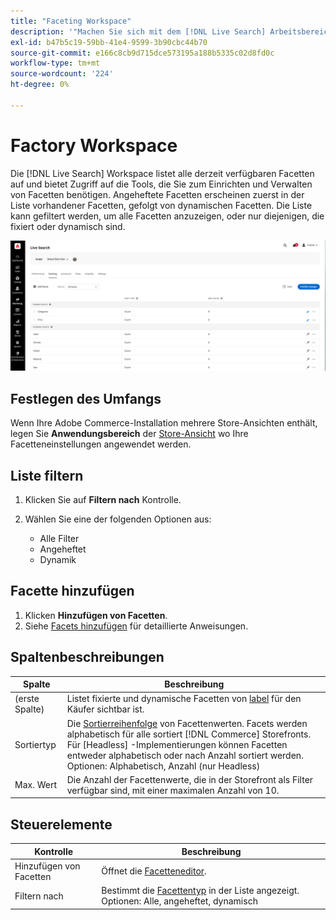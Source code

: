```yaml
---
title: "Faceting Workspace"
description: '"Machen Sie sich mit dem [!DNL Live Search] Arbeitsbereich "facettieren".'
exl-id: b47b5c19-59bb-41e4-9599-3b90cbc44b70
source-git-commit: e166c8cb9d715dce573195a188b5335c02d8fd0c
workflow-type: tm+mt
source-wordcount: '224'
ht-degree: 0%

---
```


# Factory Workspace

Die [!DNL Live Search] Workspace listet alle derzeit verfügbaren Facetten auf und bietet Zugriff auf die Tools, die Sie zum Einrichten und Verwalten von Facetten benötigen. Angeheftete Facetten erscheinen zuerst in der Liste vorhandener Facetten, gefolgt von dynamischen Facetten. Die Liste kann gefiltert werden, um alle Facetten anzuzeigen, oder nur diejenigen, die fixiert oder dynamisch sind.

![Factory-Arbeitsbereich](assets/faceting-workspace.png)

## Festlegen des Umfangs

Wenn Ihre Adobe Commerce-Installation mehrere Store-Ansichten enthält, legen Sie **Anwendungsbereich** der [Store-Ansicht](https://experienceleague.adobe.com/docs/commerce-admin/start/setup/websites-stores-views.html#scope-settings) wo Ihre Facetteneinstellungen angewendet werden.

## Liste filtern

1. Klicken Sie auf **Filtern nach** Kontrolle.
1. Wählen Sie eine der folgenden Optionen aus:

   * Alle Filter
   * Angeheftet
   * Dynamik

## Facette hinzufügen

1. Klicken **Hinzufügen von Facetten**.
1. Siehe [Facets hinzufügen](facets-add.md) für detaillierte Anweisungen.

## Spaltenbeschreibungen

| Spalte | Beschreibung |
|--- |--- |
| (erste Spalte) | Listet fixierte und dynamische Facetten von [label](facets-type.md) für den Käufer sichtbar ist. |
| Sortiertyp | Die [Sortierreihenfolge](facets-type.md) von Facettenwerten. Facets werden alphabetisch für alle sortiert [!DNL Commerce] Storefronts. Für [Headless] -Implementierungen können Facetten entweder alphabetisch oder nach Anzahl sortiert werden. Optionen: Alphabetisch, Anzahl (nur Headless) |
| Max. Wert | Die Anzahl der Facettenwerte, die in der Storefront als Filter verfügbar sind, mit einer maximalen Anzahl von 10. |

## Steuerelemente

| Kontrolle | Beschreibung |
|--- |--- |
| Hinzufügen von Facetten | Öffnet die [Facetteneditor](facets-add.md). |
| Filtern nach | Bestimmt die [Facettentyp](facets-type.md) in der Liste angezeigt. Optionen: Alle, angeheftet, dynamisch |
